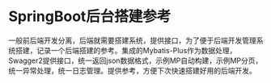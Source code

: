 # SpringBoot后台搭建参考

一般前后端开发分离，后端就需要搭建系统，提供接口，为了便于后端开发管理系统搭建，记录一个后端搭建的参考。集成的Mybatis-Plus作为数据处理，Swagger2提供接口，统一返回json数据格式，示例MP自动构建，示例MP分页，统一异常处理，统一日志管理。提供参考，方便下次快速搭建好用的后端开发。

